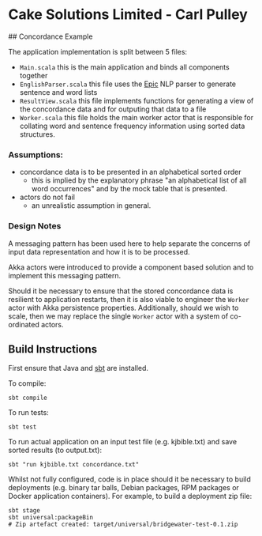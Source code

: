 # Cake Solutions Limited - Carl Pulley

## Concordance Example

The application implementation is split between 5 files:
  * `Main.scala`          this is the main application and binds all components together
  * `EnglishParser.scala` this file uses the [Epic](https://github.com/dlwh/epic) NLP parser to generate sentence and
  word lists
  * `ResultView.scala`    this file implements functions for generating a view of the concordance data and for outputing
  that data to a file
  * `Worker.scala`        this file holds the main worker actor that is responsible for collating word and sentence
  frequency information using sorted data structures.

### Assumptions:

  * concordance data is to be presented in an alphabetical sorted order
    * this is implied by the explanatory phrase "an alphabetical list of all word occurrences" and by the mock table that
    is presented.
  * actors do not fail
    * an unrealistic assumption in general.

### Design Notes

A messaging pattern has been used here to help separate the concerns of input data representation and how it is to be
processed.

Akka actors were introduced to provide a component based solution and to implement this messaging pattern.

Should it be necessary to ensure that the stored concordance data is resilient to application restarts, then it is also
viable to engineer the `Worker` actor with Akka persistence properties. Additionally, should we wish to scale, then we
may replace the single `Worker` actor with a system of co-ordinated actors.

## Build Instructions

First ensure that Java and [sbt](http://www.scala-sbt.org/download.html) are installed.

To compile:

    sbt compile

To run tests:

    sbt test

To run actual application on an input test file (e.g. kjbible.txt) and save sorted results (to output.txt):

    sbt "run kjbible.txt concordance.txt"

Whilst not fully configured, code is in place should it be necessary to build deployments (e.g. binary tar balls, Debian
packages, RPM packages or Docker application containers). For example, to build a deployment zip file:

    sbt stage
    sbt universal:packageBin
    # Zip artefact created: target/universal/bridgewater-test-0.1.zip
